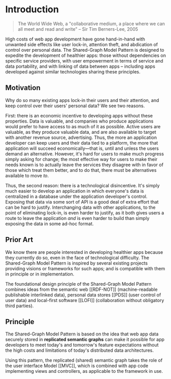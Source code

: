 # Introduction

> The World Wide Web, a "collaborative medium, a place where we can all meet and read and write" – Sir Tim Berners-Lee, 2005

High costs of web app development have gone hand-in-hand with unwanted side effects like user lock-in, attention theft, and abdication of control over personal data. The Shared-Graph Model Pattern is designed to expedite the development of healthier apps: those without dependencies on specific service providers, with user empowerment in terms of service and data portability, and with linking of data between apps – including apps developed against similar technologies sharing these principles.

## Motivation

Why do so many existing apps lock-in their users and their attention, and keep control over their users' personal data? We see two reasons.

First: there is an economic incentive to developing apps without these properties. Data is valuable, and companies who produce applications would prefer to have access to as much of it as possible. Active users are valuable, as they produce valuable data, and are also available to target with another revenue source, advertising. Thus, the more an application developer can keep users and their data tied to a platform, the more that application will succeed economically—that is, until and unless the users demand an alternative. However, it's hard for users to make much progress simply asking for change; the most effective way for users to make their needs known is to actually leave the services they disagree with in favor of those which treat them better, and to do that, there must be alternatives available to move _to_.

Thus, the second reason: there is a technological disincentive. It's simply much easier to develop an application in which everyone's data is centralized in a database under the application developer's control. Exposing that data via some sort of API is a good deal of extra effort that can be hard to justify. Interchanging data with other applications, to the point of eliminating lock-in, is even harder to justify, as it both gives users a route to leave the application _and_ is even harder to build than simply exposing the data in some ad-hoc format.

## Prior Art

We know there are people interested in developing healthier apps because they currently do so, even in the face of technological difficulty. The Shared-Graph Model Pattern is inspired by several existing projects providing visions or frameworks for such apps; and is compatible with them in principle or in implementation.

The foundational design principle of the Shared-Graph Model Pattern combines ideas from the semantic web [[RDF-NOT]] (machine-readable publishable interlinked data), personal data stores [[PDS]] (user control of user data) and local-first software [[LOFI]] (collaboration without obligatory third parties).

## Principle

The Shared-Graph Model Pattern is based on the idea that web app data securely stored in **replicated semantic graphs** can make it possible for app developers to meet today's and tomorrow's feature expectations without the high costs and limitations of today's distributed data architectures.

Using this pattern, the replicated (shared) semantic graph takes the role of the user interface Model [[MVC]], which is combined with app code implementing views and controllers, as applicable to the framework in use.